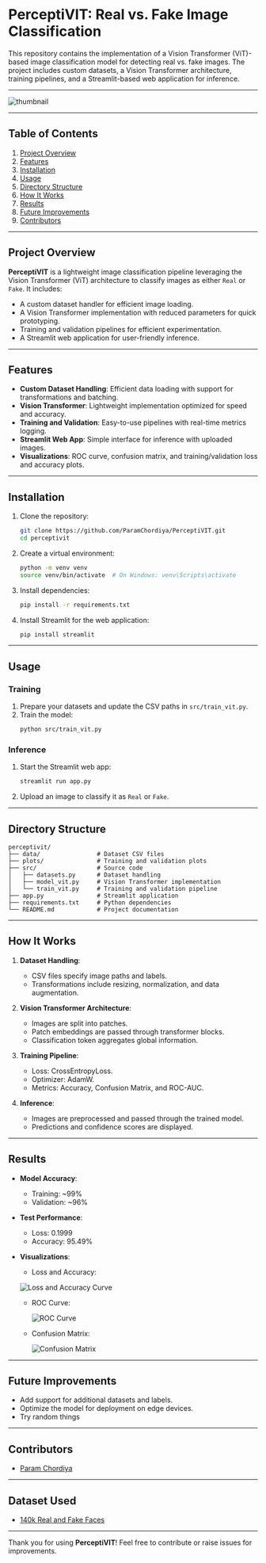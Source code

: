# PerceptiVIT: Real vs. Fake Image Classification

This repository contains the implementation of a Vision Transformer (ViT)-based image classification model for detecting real vs. fake images. The project includes custom datasets, a Vision Transformer architecture, training pipelines, and a Streamlit-based web application for inference.

---

![thumbnail](image.jpeg)

---

## Table of Contents

1. [Project Overview](#project-overview)
2. [Features](#features)
3. [Installation](#installation)
4. [Usage](#usage)
5. [Directory Structure](#directory-structure)
6. [How It Works](#how-it-works)
7. [Results](#results)
8. [Future Improvements](#future-improvements)
9. [Contributors](#contributors)

---

## Project Overview

**PerceptiVIT** is a lightweight image classification pipeline leveraging the Vision Transformer (ViT) architecture to classify images as either `Real` or `Fake`. It includes:

- A custom dataset handler for efficient image loading.
- A Vision Transformer implementation with reduced parameters for quick prototyping.
- Training and validation pipelines for efficient experimentation.
- A Streamlit web application for user-friendly inference.

---

## Features

- **Custom Dataset Handling**: Efficient data loading with support for transformations and batching.
- **Vision Transformer**: Lightweight implementation optimized for speed and accuracy.
- **Training and Validation**: Easy-to-use pipelines with real-time metrics logging.
- **Streamlit Web App**: Simple interface for inference with uploaded images.
- **Visualizations**: ROC curve, confusion matrix, and training/validation loss and accuracy plots.

---

## Installation

1. Clone the repository:
   ```bash
   git clone https://github.com/ParamChordiya/PerceptiVIT.git
   cd perceptivit
   ```

2. Create a virtual environment:
   ```bash
   python -m venv venv
   source venv/bin/activate  # On Windows: venv\Scripts\activate
   ```

3. Install dependencies:
   ```bash
   pip install -r requirements.txt
   ```

4. Install Streamlit for the web application:
   ```bash
   pip install streamlit
   ```

---

## Usage

### Training

1. Prepare your datasets and update the CSV paths in `src/train_vit.py`.
2. Train the model:
   ```bash
   python src/train_vit.py
   ```

### Inference

1. Start the Streamlit web app:
   ```bash
   streamlit run app.py
   ```
2. Upload an image to classify it as `Real` or `Fake`.

---

## Directory Structure

```
perceptivit/
├── data/                # Dataset CSV files
├── plots/               # Training and validation plots
├── src/                 # Source code
│   ├── datasets.py      # Dataset handling
│   ├── model_vit.py     # Vision Transformer implementation
│   └── train_vit.py     # Training and validation pipeline
├── app.py               # Streamlit application
├── requirements.txt     # Python dependencies
└── README.md            # Project documentation
```

---

## How It Works

1. **Dataset Handling**:
   - CSV files specify image paths and labels.
   - Transformations include resizing, normalization, and data augmentation.

2. **Vision Transformer Architecture**:
   - Images are split into patches.
   - Patch embeddings are passed through transformer blocks.
   - Classification token aggregates global information.

3. **Training Pipeline**:
   - Loss: CrossEntropyLoss.
   - Optimizer: AdamW.
   - Metrics: Accuracy, Confusion Matrix, and ROC-AUC.

4. **Inference**:
   - Images are preprocessed and passed through the trained model.
   - Predictions and confidence scores are displayed.

---

## Results

- **Model Accuracy**:
  - Training: ~99%
  - Validation: ~96%

- **Test Performance**:
  - Loss: 0.1999
  - Accuracy: 95.49%

- **Visualizations**:
  - Loss and Accuracy:

   ![Loss and Accuracy Curve](plots/CustomViT_curves.png)

  - ROC Curve:

    ![ROC Curve](plots/CustomViT_ROC.png)

  - Confusion Matrix:

    ![Confusion Matrix](plots/CustomViT_Confusion_Matrix.png)

---

## Future Improvements

- Add support for additional datasets and labels.
- Optimize the model for deployment on edge devices.
- Try random things

---

## Contributors

- [Param Chordiya](https://github.com/paramchordiya)

---

## Dataset Used

- [140k Real and Fake Faces](https://www.kaggle.com/datasets/xhlulu/140k-real-and-fake-faces)

---

Thank you for using **PerceptiVIT**! Feel free to contribute or raise issues for improvements.
